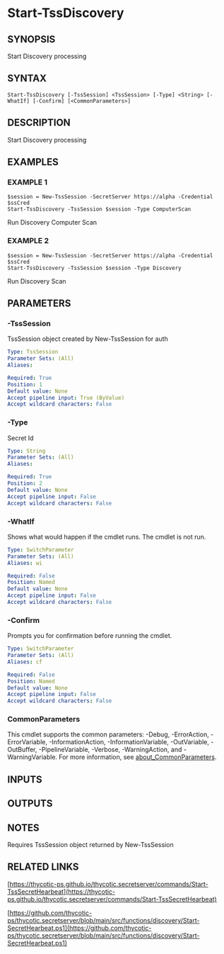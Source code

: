 # Start-TssDiscovery

## SYNOPSIS
Start Discovery processing

## SYNTAX

```
Start-TssDiscovery [-TssSession] <TssSession> [-Type] <String> [-WhatIf] [-Confirm] [<CommonParameters>]
```

## DESCRIPTION
Start Discovery processing

## EXAMPLES

### EXAMPLE 1
```
$session = New-TssSession -SecretServer https://alpha -Credential $ssCred
Start-TssDiscovery -TssSession $session -Type ComputerScan
```

Run Discovery Computer Scan

### EXAMPLE 2
```
$session = New-TssSession -SecretServer https://alpha -Credential $ssCred
Start-TssDiscovery -TssSession $session -Type Discovery
```

Run Discovery Scan

## PARAMETERS

### -TssSession
TssSession object created by New-TssSession for auth

```yaml
Type: TssSession
Parameter Sets: (All)
Aliases:

Required: True
Position: 1
Default value: None
Accept pipeline input: True (ByValue)
Accept wildcard characters: False
```

### -Type
Secret Id

```yaml
Type: String
Parameter Sets: (All)
Aliases:

Required: True
Position: 2
Default value: None
Accept pipeline input: False
Accept wildcard characters: False
```

### -WhatIf
Shows what would happen if the cmdlet runs.
The cmdlet is not run.

```yaml
Type: SwitchParameter
Parameter Sets: (All)
Aliases: wi

Required: False
Position: Named
Default value: None
Accept pipeline input: False
Accept wildcard characters: False
```

### -Confirm
Prompts you for confirmation before running the cmdlet.

```yaml
Type: SwitchParameter
Parameter Sets: (All)
Aliases: cf

Required: False
Position: Named
Default value: None
Accept pipeline input: False
Accept wildcard characters: False
```

### CommonParameters
This cmdlet supports the common parameters: -Debug, -ErrorAction, -ErrorVariable, -InformationAction, -InformationVariable, -OutVariable, -OutBuffer, -PipelineVariable, -Verbose, -WarningAction, and -WarningVariable. For more information, see [about_CommonParameters](http://go.microsoft.com/fwlink/?LinkID=113216).

## INPUTS

## OUTPUTS

## NOTES
Requires TssSession object returned by New-TssSession

## RELATED LINKS

[https://thycotic-ps.github.io/thycotic.secretserver/commands/Start-TssSecretHearbeat](https://thycotic-ps.github.io/thycotic.secretserver/commands/Start-TssSecretHearbeat)

[https://github.com/thycotic-ps/thycotic.secretserver/blob/main/src/functions/discovery/Start-SecretHearbeat.ps1](https://github.com/thycotic-ps/thycotic.secretserver/blob/main/src/functions/discovery/Start-SecretHearbeat.ps1)

